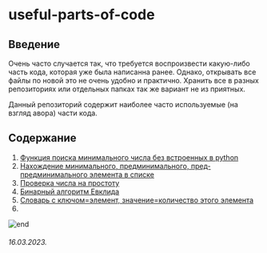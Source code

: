 # useful-parts-of-code

## **Введение**
Очень часто случается так, что требуется воспроизвести какую-либо часть кода, которая уже была написанна ранее. Однако, открывать все файлы по новой это не очень удобно и практично. Хранить все в разных репозиториях или отдельных папках так же вариант не из приятных.

Данный репозиторий содержит наиболее часто используемые (на взгляд авора) части кода.

## **Содержание**
1. [Функция поиска минимального числа без встроенных в python](/scr/find_min_elem_from_list.py)
2. [Нахождение минимального, предминимального, пред-предминимального элемента в списке](/scr/before-min_elem_from_list.py)
3. [Проверка числа на простоту](/scr/prost_number.py)
4. [Бинарный алгоритм Евклида](/scr/bynary_alg_Evklida.py)
5. [Словарь с ключом=элемент, значение=количество этого элемента](/scr/find_search_in-dictionary_elem.py)
6. []()

![end](https://stormpath.com/wp-content/uploads/2016/04/python-logo.png)


###### 16.03.2023.